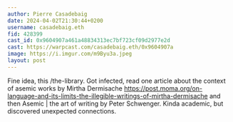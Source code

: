```yaml
---
author: Pierre Casadebaig
date: 2024-04-02T21:30:44+0200
username: casadebaig.eth
fid: 428399
cast_id: 0x9604907a461a48834313ec7bf723cf09d2977e2d
cast: https://warpcast.com/casadebaig.eth/0x9604907a
image: https://i.imgur.com/m9Byu3a.jpeg
layout: post
---
```

Fine idea, this /the-library. Got infected, read one article about the context of asemic works by Mirtha Dermisache https://post.moma.org/on-language-and-its-limits-the-illegible-writings-of-mirtha-dermisache and then Asemic | the art of writing by Peter Schwenger. Kinda academic, but discovered unexpected connections.  

<img src='https://i.imgur.com/m9Byu3a.jpeg' alt='' referrerpolicy='no-referrer'/>